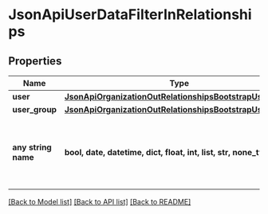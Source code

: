 # JsonApiUserDataFilterInRelationships


## Properties
Name | Type | Description | Notes
------------ | ------------- | ------------- | -------------
**user** | [**JsonApiOrganizationOutRelationshipsBootstrapUser**](JsonApiOrganizationOutRelationshipsBootstrapUser.md) |  | [optional] 
**user_group** | [**JsonApiOrganizationOutRelationshipsBootstrapUserGroup**](JsonApiOrganizationOutRelationshipsBootstrapUserGroup.md) |  | [optional] 
**any string name** | **bool, date, datetime, dict, float, int, list, str, none_type** | any string name can be used but the value must be the correct type | [optional]

[[Back to Model list]](../README.md#documentation-for-models) [[Back to API list]](../README.md#documentation-for-api-endpoints) [[Back to README]](../README.md)


